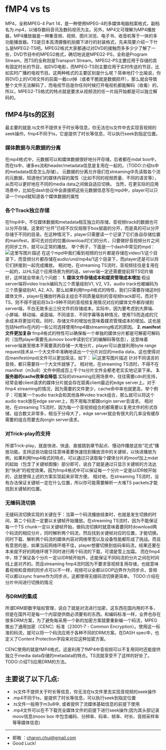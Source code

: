# fMP4 vs ts

MP4，全称MPEG-4 Part  14，是一种使用MPEG-4的多媒体电脑档案格式，副档名为.mp4，以储存数码音讯及数码视讯为主。另外，MP4又可理解为MP4播放器，MP4播放器是一种集音频、视频、图片浏览、电子书、收音机等于一体的多功能播放器。TS是日本高清摄像机拍摄下进行的封装格式，先来简要介绍一下什么是MPEG2-TS吧。MPEG2格式大家都通过对DVD的接触而多多少少了解了一些，DVD节目中的MPEG2格式，确切地说是MPEG2-PS，全称是Program Stream，而TS的全称则是Transport  Stream。MPEG2-PS主要应用于存储的具有固定时长的节目，如DVD电影，而MPEG-TS则主要应用于实时传送的节目，比如实时广播的电视节目。这两种格式的主要区别是什么呢？简单地打个比喻说，你将DVD上的VOB文件的前面一截cut掉（或者干脆就是数据损坏），那么就会导致整个文件无法解码了，而电视节目是你任何时候打开电视机都能解码（收看）的，所以，MPEG2-TS格式的特点就是要求从视频流的任一片段开始都是可以独立解码的。



## fMP4与ts的区别

最主要的就是.ts文件不提供关于时长等信息，你无法在ts文件中去实现音视频的seek操作。fmp4不同于ts，它是提供了时长等信息，可以执行seek到指定位置。



### 媒体数据与元数据的分离

在mp4格式中，元数据可以和媒体数据很好地分开存储，后者都在mdat box中，而在ts中，诸多es流和header/metadata信息是复用在一起的。（TODO:介绍ts中的metadata信息怎么存储）。 
元数据的分离允许我们在streaming中先读取各个流的元数据，知道他们的媒体内容的属性（比如不同的视频质量、不同的语言等），从而可以更好地在不同的media data之间做自适应切换。 
当然，在更实际的应用场景中，比如在dash协议中会直接把这些元数据信息写在mpd中，player可以只读一个mpd就知道各个媒体数据的属性

### 各个Track独立存储

在fmp4中，不仅媒体数据和metadata相互独立的存储，音视频track的数据也可以分开存储，这里的“分开”已经不仅仅局限于box层面的分开，而是真的可以分开存储于不同的目录。在这种情况下，player只需要读一个记录了它们各自存储位置的manifest，即可去对应的位置download它们的分片，只要做好音视频分片之间的同步工作，就可以正常的播放。 
举个例子，下面是一个dash中常见的mpd： 
![这里写图片描述](https://www.itdaan.com/imgs/5/4/8/5/76/090fc502224c3e083760a2300d06e866.jpe)
在这个mpd中我们看到视频的分片都是存储在video/1/这个目录下，而音频分片都存储在audio/und/mp4a/1这个目录下，而player还是可以将它们拼接到一起完成播放。 
相对地，在streaming TS流时，音视频往往是复用在一起的，以HLS这个应用场景为例的话，server端一定还需要提前将TS切片做好，这样就会带来几个问题： 
**1. 媒体文件存储成本和媒资管理成本增加** 
假设server端将video track编码为三个质量级别V1, V2, V3，audio track也被编码为三个质量级别A1, A2,  A3，那么如果利用fmp4格式的特性，我们只需要存储这6份媒体文件，player在播放时再自主组合不同质量级别的音视频track即可。而对于TS，则不得不提前将3x3=9种不同的音视频复用情况对应的媒体文件都存储到server端，平白无故多出三份文件的存储成本。实际中，因为要考虑到大屏端、小屏端、移动端、桌面端、不同语言、不同字幕等各种情况，使用TS而造成的冗余成本将更加可观。同时，存储文件的增加也意味着媒资管理成本的增加。这也是包括Netflix在内的一些公司选择使用fmp4做streaming格式的原因。 
**2. manifest文件更加复杂** 
fmp4格式的特性可以确保每一个单独的媒体分片都是可解密可解码的（当然player需要先从moov box中读到它们的编解码等信息），这意味着server端甚至根本不需要真的存储一大堆分片，player可以直接利用byte range  request技术从一个大文件中准确地读出一个分片对应的media data，这也使得对应manifest(mpd)文件可以更加简洁，如下： 
![这里写图片描述](https://www.itdaan.com/imgs/2/0/5/0/35/0e7a66325da9f454b13b32692004c33d.jpe)
针对不同语言的音频，都只需要存一个大文件就够了。 
相对地，在streaming TS流时，不得不在manifest（m3u8）文件中把成百上千个ts分片文件全都老老实实地记录下来。 
**3.服务器的cache效率会降低** 
实际的streaming应用场景中，往往需要cdn的支持，经常会被client请求的媒体分片就会存在距离client最近的edge server上。对于fmp4 streaming的情况，因为需要的文件更少，cache命中率也就更高，举个例子：可能某一个audio  track会和其他各种video track组合，那么就可以将这个audio track放在edge server上，而不用每次都跟origin server去请求。 
相对地，在streaming TS流时，因为每一个音视频组合的都需要以复用文件的形式存储，组合数又非常多，相当于分母大了，edge server就会有很大的几率没有缓存需要的组合而要去向orgin server请求。

### 对Trick-play的支持

所谓Trick-play，就是快进、快退、直接跳到章节起点、慢动作播放这些“花式”播放功能。支持这些功能往往意味着要快速找到播放流中的关键帧，以快进播放为例，如果利用fmp4格式的特点，可以通过只读取每个媒体分片的moof加上mdat的起始（包含了关键帧图像）部分即可，说白了就是通过只显示关键帧的方法达到“快进”的视觉效果。因为fmp4格式中可以保证每一个分片一定是以IDR帧开始的，这就使得上述的方案实现起来非常方便。 
相对地，在streaming TS流时，没有办法保证关键帧一定在什么位置，所以你可能需要解析一大堆TS packets才能找到关键帧的位置。

### 无缝码流切换

无缝码流切换实现的关键在于：当第一个码流播放结束时，也就是发生切换的时间，第二个码流一定要以关键帧开始播放。在streaming TS流时，因为不能保证每一个TS  chunk一定以关键帧开始，做码流切换时就意味着要同时download两个码流的相应分片，同时解析两个码流，然后找到关键帧对应的位置，才能切换。同时下载、解析两个码流的媒体内容对网络带宽以及设备性能都形成了挑战。而且有意思的是，如果当前网络环境不佳，player想要切换到低码率码流，结果还要在本来就不好的网络环境下同时进行两个码流的下载，可谓是雪上加霜。 
而在fmp4中，除了保证各个分片一定以IDR帧开始外，还能保证不同码流的分片之间在时间线上是对齐的。而且streaming fmp4流时因为不要求音视频复用存储，也就意味着视频和音频的同步点可以不一样，视频可以全都以GOP边界作为同步点，音频可以都以sync frame作为同步点，这都使得无缝码流切换更简单。 
TODO:介绍在分片中间进行切换的情况

### 与DRM的集成

所谓DRM即数字版权管理，说白了就是对流进行加密，这东西在国内用的不多，但是在国外可是每一个内容提供商必须要有的东西。和编码标准一样，业界也存在很多DRM方案，为了避免每采用一个新的加密方案就要重新编一个码流，MPEG推出了通用加密（CENC）标准（23001-7 - Common Encryption）。使用这一标准的码流，就可以将一个码流应用于各种不同的DRM方案。在DASH  spec中，也定义了Content Protection字段来对应这种加密方案。 

CENC使用的就是fMP4格式，这是利用了fMP4中音视频可以不复用同时还能提供独立于media data存储的metadata的特点。TS流就享受不了这样的好处了。TODO:介绍TS应用DRM的方法。





## 主要说了以下几点:

- .ts文件不提供关于时长等信息，你无法在ts文件里去实现音视频的seek操作
- .mp4不同于ts，是提供了时长等信息，可以执行seek到指定位置
- .ts文件一般用于m3u8中, 或者提供了流媒体基础信息的前提下使用
- .mp4文件可以在不下载完全媒体文件的前提下进行seek操作;因为其头部记录moov信息(moov box 中包含编码、分辨率、码率、帧率、时长、音频采样率等等媒体信息)



---

- 邮箱 ：charon.chui@gmail.com  
- Good Luck! 